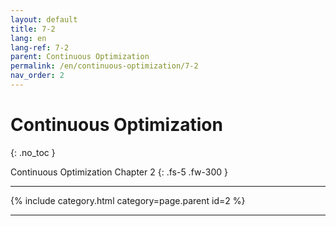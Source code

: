 ```yaml
---
layout: default
title: 7-2
lang: en
lang-ref: 7-2
parent: Continuous Optimization
permalink: /en/continuous-optimization/7-2
nav_order: 2
---
```


# Continuous Optimization
{: .no_toc }


Continuous Optimization Chapter 2
{: .fs-5 .fw-300 }

---

{% include category.html category=page.parent id=2 %}

---

